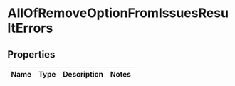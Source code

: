 # AllOfRemoveOptionFromIssuesResultErrors

## Properties
Name | Type | Description | Notes
------------ | ------------- | ------------- | -------------
